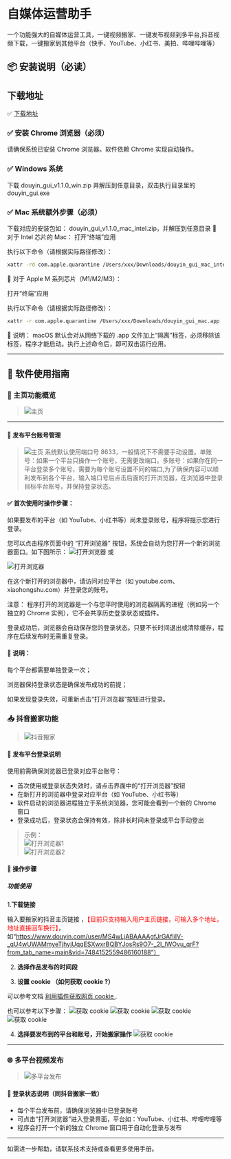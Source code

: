 # 自媒体运营助手

一个功能强大的自媒体运营工具，一键视频搬家、一键发布视频到多平台,抖音视频下载，一键搬家到其他平台（快手、YouTube、小红书、美拍、哔哩哔哩等）

## 📦 安装说明（必读）

## 下载地址

✅ [下载地址](https://github.com/spider-ios/autox-release/releases/tag/v1.1)

### ✅ 安装 Chrome 浏览器（**必须**）

请确保系统已安装 Chrome 浏览器。软件依赖 Chrome 实现自动操作。

### ✅ Windows 系统

下载 douyin_gui_v1.1.0_win.zip 并解压到任意目录，双击执行目录里的 douyin_gui.exe

### ✅ Mac 系统额外步骤（**必须**）
下载对应的安装包如： douyin_gui_v1.1.0_mac_intel.zip，并解压到任意目录
🔹 对于 Intel 芯片的 Mac：
打开“终端”应用

执行以下命令（请根据实际路径修改）：

```bash
xattr -rd com.apple.quarantine /Users/xxx/Downloads/douyin_gui_mac_intel.app
```

🔹 对于 Apple M 系列芯片（M1/M2/M3）：

打开“终端”应用

执行以下命令（请根据实际路径修改）：

```bash
xattr -r com.apple.quarantine /Users/xxx/Downloads/douyin_gui_mac.app
```

📝 说明：
macOS 默认会对从网络下载的 .app 文件加上“隔离”标签，必须移除该标签，程序才能启动。执行上述命令后，即可双击运行应用。

---

## 🚀 软件使用指南



### 🔷 主页功能概览

> ![主页](/assets/main.png)

---

#### 📝 发布平台账号管理

> ![主页](/assets/account.png)
> 系统默认使用端口号 8633，一般情况下不需要手动设置。单账号：如果一个平台只操作一个账号，无需更改端口。多账号：如果你在同一平台登录多个账号，需要为每个账号设置不同的端口,为了确保内容可以顺利发布到各个平台，输入端口号后点击后面的打开浏览器，在浏览器中登录目标平台账号，并保持登录状态。

#### ✅ 首次使用时操作步骤：
如果要发布的平台（如 YouTube、小红书等）尚未登录账号，程序将提示您进行登录。

您可以点击程序页面中的 “打开浏览器” 按钮，系统会自动为您打开一个新的浏览器窗口。如下图所示：
![打开浏览器](/assets/open_browser1.jpg)
或

![打开浏览器](/assets/open_browser2.jpg)

在这个新打开的浏览器中，请访问对应平台（如 youtube.com、xiaohongshu.com）并登录您的账号。

注意： 程序打开的浏览器是一个与您平时使用的浏览器隔离的进程（例如另一个独立的 Chrome 实例），它不会共享历史登录状态或插件。

登录成功后，浏览器会自动保存您的登录状态。只要不长时间退出或清除缓存，程序在后续发布时无需重复登录。

#### 📌 说明：
每个平台都需要单独登录一次；

浏览器保持登录状态是确保发布成功的前提；

如果发现登录失效，可重新点击“打开浏览器”按钮进行登录。




### 📥 抖音搬家功能

> ![抖音搬家](/assets/moving.png)

#### 🔐 发布平台登录说明

使用前需确保浏览器已登录对应平台账号：

- 首次使用或登录状态失效时，请点击界面中的“打开浏览器”按钮  
- 在新打开的浏览器中登录对应平台（如 YouTube、小红书等）
- 软件启动的浏览器进程独立于系统浏览器，您可能会看到一个新的 Chrome 窗口
- 登录成功后，登录状态会保持有效，除非长时间未登录或平台手动登出

> 示例：  
> ![打开浏览器1](/assets/open_browser1.jpg)  
> ![打开浏览器2](/assets/open_browser2.jpg)

#### 📌 操作步骤


##### 功能使用
1.**下载链接**

输入要搬家的抖音主页链接 ，<font color=red>【目前只支持输入用户主页链接，可输入多个地址，地址直接回车换行】</font>，如“https://www.douyin.com/user/MS4wLjABAAAAgfJrGAfliIV-_qU4wUWAMmyeTjhyjUqqESXwxrBQBYJosRs9O7-_2I_lWOvu_qrF?from_tab_name=main&vid=7484152559486160188”）

2. **选择作品发布的时间段**

3. **设置 cookie （如何获取 cookie ?）**

可以参考文档
[利用插件获取网页 cookie ](./cookie-helper/README.md).

 也可以参考以下步骤：
![获取 cookie](/assets/cookie1.png)
![获取 cookie](/assets/cookie2.png)
![获取 cookie](/assets/cookie3.png)
![获取 cookie](/assets/cookie4.png)


4. **选择要发布到的平台和账号，开始搬家操作**
![获取 cookie](/assets/account1.png)
---

### 🌐 多平台视频发布

> ![多平台发布](/assets/publish.png)

#### 🔐 登录状态说明（同抖音搬家一致）

- 每个平台发布前，请确保浏览器中已登录账号  
- 可点击“打开浏览器”进入登录界面，平台如：YouTube、小红书、哔哩哔哩等  
- 程序会打开一个新的独立 Chrome 窗口用于自动化登录与发布

---

如需进一步帮助，请联系技术支持或查看更多使用手册。






